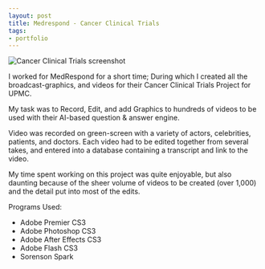 ```yaml
---
layout: post
title: Medrespond - Cancer Clinical Trials
tags:
- portfolio
---
```


![Cancer Clinical Trials screenshot](http://4.bp.blogspot.com/_KHL6Vvj96Eo/S9BXOuh79ZI/AAAAAAAAAmw/o_6l5ElnYyk/s320/medRespond.png)


I worked for MedRespond for a short time; During which I created all the broadcast-graphics, and videos for their Cancer Clinical Trials Project for UPMC. 

My task was to Record, Edit, and add Graphics to hundreds of videos to be used with their AI-based question & answer engine.

Video was recorded on green-screen with a variety of actors, celebrities, patients, and doctors. Each video had to be edited together from several takes, and entered into a database containing a transcript and link to the video.

My time spent working on this project was quite enjoyable, but also daunting because of the sheer volume of videos to be created (over 1,000) and the detail put into most of the edits.

Programs Used:

* Adobe Premier CS3
* Adobe Photoshop CS3
* Adobe After Effects CS3
* Adobe Flash CS3
* Sorenson Spark

